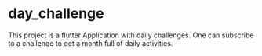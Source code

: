 # day_challenge

This project is a flutter Application with daily challenges. One can subscribe to a challenge to get a month full of daily activities.
